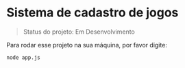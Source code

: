 # Sistema de cadastro de jogos 

> Status do projeto: Em Desenvolvimento

Para rodar esse projeto na sua máquina, por favor digite:

```
node app.js
```
